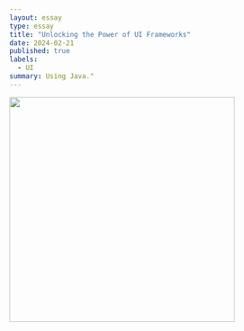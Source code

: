 ```yaml
---
layout: essay
type: essay
title: "Unlocking the Power of UI Frameworks"
date: 2024-02-21
published: true
labels:
  - UI
summary: Using Java."
---
```

<div class="text-center p-4">
  <img width="400px" src="..img/iStock-1169722511.png" class="img-thumbnail" >
</div>


